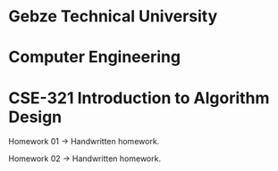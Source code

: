 # Gebze Technical University
# Computer Engineering
# CSE-321 Introduction to Algorithm Design

Homework 01 -> Handwritten homework.

Homework 02 -> Handwritten homework.
